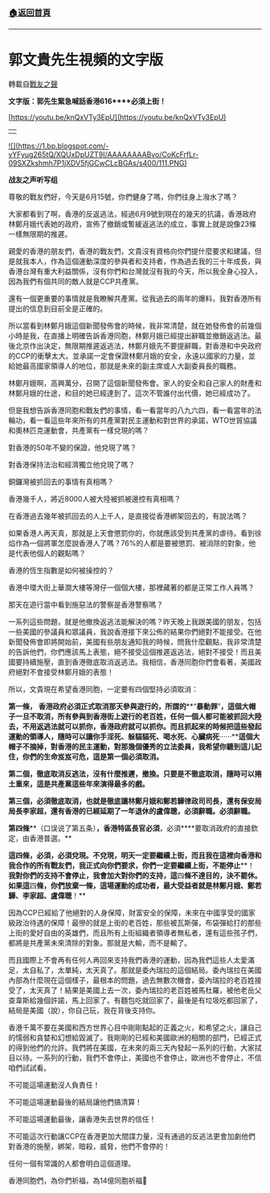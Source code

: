 ###  [:house:返回首頁](https://github.com/ourhimalayas/txt)
---
# 郭文貴先生視頻的文字版
轉載自[戰友之聲](http://littleantvoice.blogspot.com)

**文字版：****郭先生緊急喊話香港****616****必須上街！**


[https://youtu.be/knQxVTy3EpU](https://youtu.be/knQxVTy3EpU)









|  |
| --- |
|  |  |





[!\[\](https://1.bp.blogspot.com/-vYFyug265tQ/XQUxDpUZT9I/AAAAAAAABvo/CoKcFrfLr-09SXZkshmh7P1jXDV5fjGCwCLcBGAs/s400/111.PNG)](https://1.bp.blogspot.com/-vYFyug265tQ/XQUxDpUZT9I/AAAAAAAABvo/CoKcFrfLr-09SXZkshmh7P1jXDV5fjGCwCLcBGAs/s1600/111.PNG)


**战友之声听写组**


尊敬的戰友們好，今天是6月15號，你們健身了嗎，你們往身上潑水了嗎？


大家都看到了啊，香港的反返逃法，經過6月9號到現在的幾天的抗議，香港政府林鄭月娥代表她的政府，宣佈了撤銷或暫緩返逃法的成立，事實上就是說像23條一樣無限期的推遲。


親愛的香港的朋友們，香港的戰友們，文貴沒有資格向你們提什麼要求和建議，但是就我本人，作為這個運動深度的參與者和支持者，作為過去我的三十年成長，與香港台灣有重大利益關係，沒有你們和台灣就沒有我的今天，所以我全身心投入，因為我們有個共同的敵人就是CCP共產黨。


還有一個更重要的事情就是我瞭解共產黨。從我過去的兩年的爆料，我對香港所有提出的信息到目前全是正確的。


所以當看到林鄭月娥這個新聞發佈會的時候，我非常清楚，就在她發佈會的前幾個小時是我，在直播上明確告訴香港同胞，林鄭月娥已經提出辭職並撤銷返逃法。最後北京作出決定，無限期推遲返逃法，林鄭月娥先不要提辭職，對香港和中央政府的CCP的衝擊太大。並承諾一定會保證林鄭月娥的安全，永遠以國家的力量，並給她最高國家領導人的地位，那就是未來的副主席或人大副委員長的職務。


林鄭月娥啊，高興萬分，召開了這個新聞發佈會。家人的安全和自己家人的財產和林鄭月娥的仕途，和目的她已經達到了。這次不管誰付出代價，她已經成功了。


但是我想告訴香港同胞和戰友們的事情，看一看當年的八九六四，看一看當年的法輪功，看一看這些年來所有的共產黨對民主運動和對世界的承諾，WTO世貿協議和奧林匹克運動會，共產黨有一樣兌現的嗎？


對香港的50年不變的保證，他兌現了嗎？


對香港保持法治和經濟獨立他兌現了嗎？


銅鑼灣被抓回去的事情有真相嗎？


香港幾千人，將近8000人被大陸被抓被邊控有真相嗎？


在香港過去幾年被抓回去的人上千人，是直接從香港綁架回去的，有說法嗎？


如果香港人再天真，那就是上天會懲罰你的，你就應該受到共產黨的虐待。看到徐焰作為一個將軍怎麼說香港人了嗎？76%的人都是要被懲罰、被消除的對象，他是代表他個人的觀點嗎？


香港的恆生指數是如何被操控的？


香港中環大街上華潤大樓等灣仔一個個大樓，那裡藏著的都是正常工作人員嗎？


那天在遊行當中看到施惡法的警察是香港警察嗎？


一系列這些問題，就是他撤換返逃法能解決的嗎？昨天晚上我跟美國的朋友，包括一些美國的參議員和眾議員，我說香港接下來公佈的結果你們絕對不能接受。在他新聞發佈會即將開始前，美國有些朋友通知我的時候，問我什麼觀點，我非常清楚的告訴他們，你們應該馬上表態，絕不接受這個推遲返逃法，絕對不接受！而且美國要持續施壓，直到香港徹底取消返逃法。我相信，香港同胞你們會看著，美國政府絕對不會接受林鄭月娥的表態！


所以，文貴現在希望香港同胞，一定要有四個堅持必須取消：


**第一條，** **香港政府必須正式取消那天參與遊行的，所謂的****“****暴動罪****”****，這個大帽子一旦不取消，所有參與到香港街上遊行的老百姓，任何一個人都可能被抓回大陸去，不用返逃法就可以抓你，香港政府就可以抓你。而且抓起來的時候把這些發起運動的領導人，隨時可以讓你手淫死、躲貓貓死、喝水死、心臟病死****······****這個大帽子不摘掉，對香港的民主運動，對那幾個優秀的立法委員，我希望你聽到這儿記住，你們的生命岌岌可危，這是第一個必須取消。**


**第二個，徹底取消反逃法，沒有什麼推遲，撤換。只要是不徹底取消，隨時可以捲土重來，這是共產黨這些年來演得最多的戲。**


**第三個，必須徹底取消，也就是徹底讓林鄭月娥和鄭若驊律政司司長，還有保安局局長李家超，還有香港的已經延期了一年退休的盧偉聰，必須辭職。必須辭職。**


**第****四****條****（口误说了第五条）****，香港特區長官必須****，必須****要取消政府的直接欽定，由香港普選。**


**這****四****條，必須，必須兌現。不兌現，明天一定要繼續上街，而且我在這裡向香港和我合作的所有戰友們，我正式向你們要求，你們一定要繼續上街，不能停止****！****我對你們的支持不會停止，我會加大對你們的支持，這****四****條不達目的，決不罷休。如果這****四****條，你們放棄一條，這場運動的成功者，最大受益者就是林鄭月娥、鄭若驊、李家超、盧偉聰****！**


因為CCP已經給了他絕對的人身保障，財富安全的保障，未來在中國享受的國家級政治待遇的保障！最慘的就是上街的老百姓，那些被瓦斯彈，布袋彈給打的那些上街的愛好自由的英雄們，而且所有上街組織者領導者無私者，還有這些孩子們，都將是共產黨未來清除的對象。那就是大輸，而不是輸了。


而且國際上不會再有任何人再回來支持我們香港的運動，因為我們這些人太愛滿足，太自私了，太單純，太天真了。那就是委內瑞拉的這個結局。委內瑞拉在美國內部為什麼現在這個樣子，最根本的問題，過去無數次機會，委內瑞拉的老百姓接受了，太天真了！結果是美國上去一次，委內瑞拉的老百姓被馬杜羅，被他老岳父查韋斯給幾個許諾，馬上回家了。有麵包吃就回家了，最後是有垃圾吃都回家了，結局是美國（說），你自己玩，我在背後支持你。


香港千萬不要在美國和西方世界心目中剛剛點起的正義之火，和希望之火，讓自己的懦弱和貪婪和幻想給毀滅了。我剛剛的已經和美國歐洲的相關的部門，已經正式的得到他們的允許。我們將在美國，在未來的兩三天內發起一系列的行動，大家拭目以待。一系列的行動，我們不會停止，美國也不會停止，歐洲也不會停止，不信咱們試試看。


不可能這場運動沒人負責任！


不可能這場運動最後的結局讓他們搞清算！


不可能這場運動最後，讓香港失去世界的信任！


不可能這次行動讓CCP在香港更加大間諜力量，沒有通過的反逃法更會加劇他們對香港的施壓，綁架，暗殺，威脅，他們不會停的！


任何一個有常識的人都會明白這個道理。


香港同胞們，為你們祈福，為14億同胞祈福🙏
